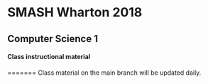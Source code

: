 # SMASH Wharton 2018
## Computer Science 1

#### Class instructional material

=======
Class material on the main branch will be updated daily.
